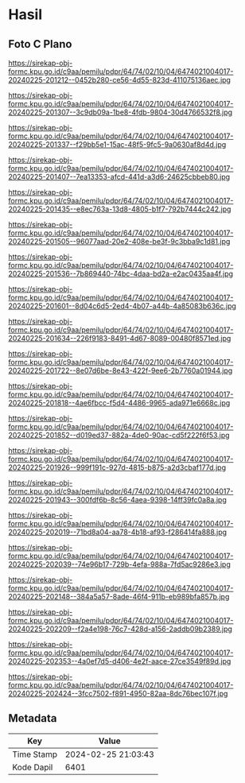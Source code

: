# Hasil

## Foto C Plano

https://sirekap-obj-formc.kpu.go.id/c9aa/pemilu/pdpr/64/74/02/10/04/6474021004017-20240225-201212--0452b280-ce56-4d55-823d-411075136aec.jpg

https://sirekap-obj-formc.kpu.go.id/c9aa/pemilu/pdpr/64/74/02/10/04/6474021004017-20240225-201307--3c9db09a-1be8-4fdb-9804-30d4766532f8.jpg

https://sirekap-obj-formc.kpu.go.id/c9aa/pemilu/pdpr/64/74/02/10/04/6474021004017-20240225-201337--f29bb5e1-15ac-48f5-9fc5-9a0630af8d4d.jpg

https://sirekap-obj-formc.kpu.go.id/c9aa/pemilu/pdpr/64/74/02/10/04/6474021004017-20240225-201407--7ea13353-afcd-441d-a3d6-24625cbbeb80.jpg

https://sirekap-obj-formc.kpu.go.id/c9aa/pemilu/pdpr/64/74/02/10/04/6474021004017-20240225-201435--e8ec763a-13d8-4805-b1f7-792b7444c242.jpg

https://sirekap-obj-formc.kpu.go.id/c9aa/pemilu/pdpr/64/74/02/10/04/6474021004017-20240225-201505--96077aad-20e2-408e-be3f-9c3bba9c1d81.jpg

https://sirekap-obj-formc.kpu.go.id/c9aa/pemilu/pdpr/64/74/02/10/04/6474021004017-20240225-201536--7b869440-74bc-4daa-bd2a-e2ac0435aa4f.jpg

https://sirekap-obj-formc.kpu.go.id/c9aa/pemilu/pdpr/64/74/02/10/04/6474021004017-20240225-201601--8d04c6d5-2ed4-4b07-a44b-4a85083b636c.jpg

https://sirekap-obj-formc.kpu.go.id/c9aa/pemilu/pdpr/64/74/02/10/04/6474021004017-20240225-201634--226f9183-8491-4d67-8089-00480f8571ed.jpg

https://sirekap-obj-formc.kpu.go.id/c9aa/pemilu/pdpr/64/74/02/10/04/6474021004017-20240225-201722--8e07d6be-8e43-422f-9ee6-2b7760a01944.jpg

https://sirekap-obj-formc.kpu.go.id/c9aa/pemilu/pdpr/64/74/02/10/04/6474021004017-20240225-201818--4ae6fbcc-f5d4-4486-9965-ada971e6668c.jpg

https://sirekap-obj-formc.kpu.go.id/c9aa/pemilu/pdpr/64/74/02/10/04/6474021004017-20240225-201852--d019ed37-882a-4de0-90ac-cd5f222f6f53.jpg

https://sirekap-obj-formc.kpu.go.id/c9aa/pemilu/pdpr/64/74/02/10/04/6474021004017-20240225-201926--999f191c-927d-4815-b875-a2d3cbaf177d.jpg

https://sirekap-obj-formc.kpu.go.id/c9aa/pemilu/pdpr/64/74/02/10/04/6474021004017-20240225-201943--300fdf6b-8c56-4aea-9398-14ff39fc0a8a.jpg

https://sirekap-obj-formc.kpu.go.id/c9aa/pemilu/pdpr/64/74/02/10/04/6474021004017-20240225-202019--71bd8a04-aa78-4b18-af93-f286414fa888.jpg

https://sirekap-obj-formc.kpu.go.id/c9aa/pemilu/pdpr/64/74/02/10/04/6474021004017-20240225-202039--74e96b17-729b-4efa-988a-7fd5ac9286e3.jpg

https://sirekap-obj-formc.kpu.go.id/c9aa/pemilu/pdpr/64/74/02/10/04/6474021004017-20240225-202148--384a5a57-8ade-46f4-911b-eb989bfa857b.jpg

https://sirekap-obj-formc.kpu.go.id/c9aa/pemilu/pdpr/64/74/02/10/04/6474021004017-20240225-202209--f2a4e198-76c7-428d-a156-2addb09b2389.jpg

https://sirekap-obj-formc.kpu.go.id/c9aa/pemilu/pdpr/64/74/02/10/04/6474021004017-20240225-202353--4a0ef7d5-d406-4e2f-aace-27ce3549f89d.jpg

https://sirekap-obj-formc.kpu.go.id/c9aa/pemilu/pdpr/64/74/02/10/04/6474021004017-20240225-202424--3fcc7502-f891-4950-82aa-8dc76bec107f.jpg


## Metadata

| Key        | Value               |
| ---------- | ------------------- |
| Time Stamp | 2024-02-25 21:03:43 |
| Kode Dapil | 6401                |



